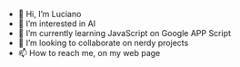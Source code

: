 - 👋 Hi, I’m Luciano
- 👀 I’m interested in AI
- 🌱 I’m currently learning JavaScript on Google APP Script
- 💞️ I’m looking to collaborate on nerdy projects
- 📫 How to reach me, on my web page

<!---
lcismondi/lcismondi is a ✨ special ✨ repository because its `README.md` (this file) appears on your GitHub profile.
You can click the Preview link to take a look at your changes.
--->
